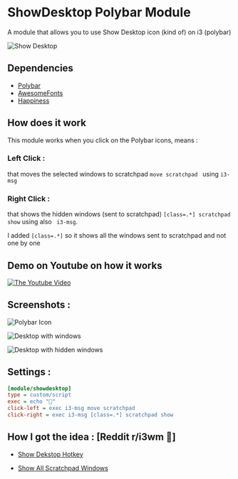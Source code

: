 # ShowDesktop Polybar Module

A module that allows you to use Show Desktop icon (kind of) on i3 (polybar)

![Show Desktop](http://up.sofianehamlaoui.me/show-desk.jpg)

## Dependencies
- [Polybar](https://github.com/polybar/polybar)
- [AwesomeFonts](https://fontawesome.com/)
- [Happiness](https://github.com/SofianeHamlaoui)

## How does it work

This module works when you click on the Polybar icons, means : 

### Left Click :
that moves the selected windows to scratchpad ```move scratchpad ``` using ``` i3-msg ```

### Right Click :
that shows the hidden windows (sent to scratchpad) ```[class=.*] scratchpad show``` using also ``` i3-msg```.

I added ```[class=.*]``` so it shows all the windows sent to scratchpad and not one by one
## Demo on Youtube on how it works

[![The Youtube Video](http://up.sofianehamlaoui.me/desk-thumb.jpg)](https://www.youtube.com/watch?v=l3qms955nWo)

## Screenshots :

![Polybar Icon](http://up.sofianehamlaoui.me/Screenshot-showdesktop-module.png)

![Desktop with windows](http://up.sofianehamlaoui.me/Screenshot-Showdesk-2.png)

![Desktop with hidden windows](http://up.sofianehamlaoui.me/Screenshot-showdesk-3.png)

## Settings :

``` ini
[module/showdesktop]
type = custom/script
exec = echo ""
click-left = exec i3-msg move scratchpad
click-right = exec i3-msg [class=.*] scratchpad show
```
## How I got the idea : [Reddit r/i3wm 💓]
- [Show Dekstop Hotkey](https://www.reddit.com/r/i3wm/comments/5bgeg2/show_desktop_hotkey/)

- [Show All Scratchpad Windows](https://www.reddit.com/r/i3wm/comments/61r7t8/show_all_scratchpad_windows_without_the_need_of/)
